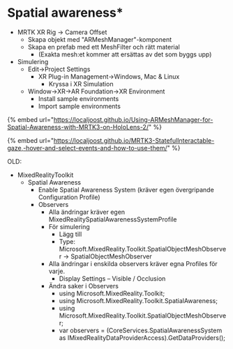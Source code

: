 # Spatial awareness\*

* MRTK XR Rig -> Camera Offset
  * Skapa objekt med "ARMeshManager"-komponent
  * Skapa en prefab med ett MeshFilter och rätt material
    * (Exakta mesh:et kommer att ersättas av det som byggs upp)
* Simulering
  * Edit->Project Settings
    * XR Plug-in Management->Windows, Mac & Linux
      * Kryssa i XR Simulation
  * Window->XR->AR Foundation->XR Environment
    * Install sample environments
    * Import sample environments

{% embed url="https://localjoost.github.io/Using-ARMeshManager-for-Spatial-Awareness-with-MRTK3-on-HoloLens-2/" %}

{% embed url="https://localjoost.github.io/MRTK3-StatefulInteractable-gaze,-hover-and-select-events-and-how-to-use-them/" %}

OLD:

* MixedRealityToolkit
  * Spatial Awareness
    * Enable Spatial Awareness System (kräver egen övergripande Configuration Profile)
    * Observers
      * Alla ändringar kräver egen MixedRealitySpatialAwarenessSystemProfile
      * För simulering
        * Lägg till
        * Type: Microsoft.MixedReality.Toolkit.SpatialObjectMeshObserver → SpatialObjectMeshObserver
      * Alla ändringar i enskilda observers kräver egna Profiles för varje.
        * Display Settings – Visible / Occlusion
      * Ändra saker i Observers
        * using Microsoft.MixedReality.Toolkit;
        * using Microsoft.MixedReality.Toolkit.SpatialAwareness;&#x20;
        * using Microsoft.MixedReality.Toolkit.SpatialObjectMeshObserver;
        * var observers = (CoreServices.SpatialAwarenessSystem as IMixedRealityDataProviderAccess).GetDataProviders();
